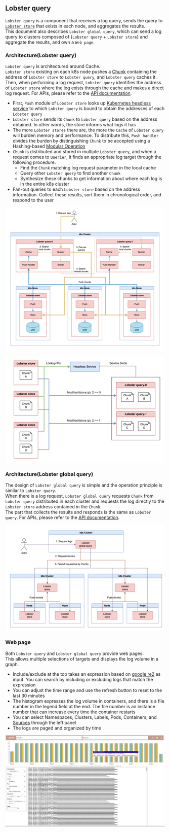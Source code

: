 ## Lobster query

`Lobster query` is a component that receives a log query, sends the query to [`Lobster store`](./lobster_store.md) that exists in each node, and aggregates the results.\
This document also describes `Lobster global query`, which can send a log query to clusters composed of {`Lobster query` + `Lobster store`} and aggregate the results, and own a `Web page`.

### Architecture(Lobster query)

`Lobster query` is architectured around Cache.\
`Lobster store` existing on each k8s node pushes a [Chunk](./chunk_block.md) containing the address of `Lobster store` to `Lobster query`, and `Lobster query` caches it.\
Then, when performing a log request, `Lobster query` identifies the address of `Lobster store` where the log exists through the cache and makes a direct log request.
For APIs, please refer to the [API documentation](../apis/query_apis.md).

- First, `Push` module of `Lobster store` looks up [Kubernetes headless service](https://kubernetes.io/docs/concepts/services-networking/service/#headless-services) to which `Lobster query` is bound to obtain the addresses of each `Lobster query`
- `Lobster store` sends its `Chunk` to `Lobster query` based on the address obtained. In other words, the store informs what logs it has
- The more `Lobster stores` there are, the more the `Cache` of `Lobster query` will burden memory and performance. To distribute this, `Push handler` divides the burden by distinguishing `Chunk` to be accepted using a Hashing-based [Modular Operation](https://en.wikipedia.org/wiki/Modular_arithmetic)
- `Chunk` is distributed and stored in multiple `Lobster query`, and when a request comes to `Querier`, it finds an appropriate log target through the following procedure. 
  - Find the `Chunk` matching log request parameter in the local cache
  - Query other `Lobster query` to find another `Chunk`
  - Synthesize these chunks to get information about where each log is in the entire k8s cluster
- Fan-out queries to each `Lobster store` based on the address information. Collect these results, sort them in chronological order, and respond to the user

![lobster_query](../images/lobster_query.png)

![lobster_query_push](../images/lobster_query_push.png)

### Architecture(Lobster global query)

The design of `Lobster global query` is simple and the operation principle is similar to `Lobster query`.\
When there is a log request, `Lobster global query` requests `Chunk` from `Lobster query` distributed in each cluster and requests the log directly to the `Lobster store` address contained in the `Chunk`. \
The part that collects the results and responds is the same as `Lobster query`.
For APIs, please refer to the [API documentation](../apis/global_query_apis.md).

![multiple_clusters](../images/overview_multi-clusters.png)

### Web page

Both `Lobster query` and `Lobster global query` provide web pages. \
This allows multiple selections of targets and displays the log volume in a graph. 
- Include/exclude at the top takes an expression based on [google re2](https://github.com/google/re2/wiki/Syntax) as input. You can search by including or excluding logs that match the expression
- You can adjust the time range and use the refresh button to reset to the last 30 minutes
- The histogram expresses the log volume in containers, and there is a file number in the legend field at the end. The file number is an instance number that can increase every time the container restarts
- You can select Namespaces, Clusters, Labels, Pods, Containers, and [Sources](./container_logs.md) through the left panel
- The logs are paged and organized by time

![lobster_web](../images/lobster_web.png)

